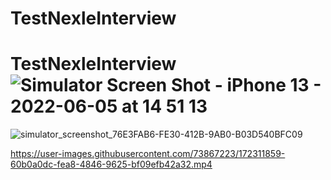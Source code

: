 # TestNexleInterview

# TestNexleInterview![Simulator Screen Shot - iPhone 13 - 2022-06-05 at 14 51 13](https://user-images.githubusercontent.com/73867223/172041041-89d2c2d1-8317-4c64-b63e-b6ce987b3952.png)
![simulator_screenshot_76E3FAB6-FE30-412B-9AB0-B03D540BFC09](https://user-images.githubusercontent.com/73867223/172041058-8d7ea224-6621-4615-a26c-3d44dca97905.png)


https://user-images.githubusercontent.com/73867223/172311859-60b0a0dc-fea8-4846-9625-bf09efb42a32.mp4

